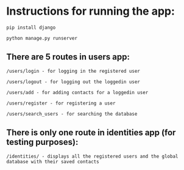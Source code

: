 # Instructions for running the app:

`pip install django`

`python manage.py runserver`

## There are 5 routes in users app:

`/users/login - for logging in the registered user`

`/users/logout - for logging out the loggedin user`

`/users/add - for adding contacts for a loggedin user`

`/users/register - for registering a user`

`/users/search_users - for searching the database`

## There is only one route in identities app (for testing purposes):

`/identities/ - displays all the registered users and the global database with their saved contacts`
